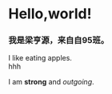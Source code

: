 # Hello,world!

### 我是梁亨源，来自自95班。

<p> 
    I like eating apples.<br>
    hhh
</p>

I am **strong** and *outgoing*.

